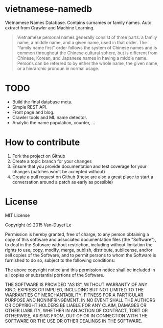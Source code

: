 # vietnamese-namedb
Vietnamese Names Database. Contains surnames or family names. Auto extract from Crawler and Machine Learning.

> Vietnamese personal names generally consist of three parts: a family name, a middle name, and a given name, used in that order. The "family name first" order follows the system of Chinese names and is common throughout the Chinese cultural sphere, but is different from Chinese, Korean, and Japanese names in having a middle name. Persons can be referred to by either the whole name, the given name, or a hierarchic pronoun in normal usage. 

# TODO
* Build the final database meta.
* Simple REST API.
* Front page and blog.
* Crawler tools and ML name detector.
* Analytic the name population, counter, ...

# How to contribute
1. Fork the project on Github
2. Create a topic branch for your changes
3. Ensure that you provide documentation and test coverage for your changes (patches won’t be accepted without)
4. Create a pull request on Github (these are also a great place to start a conversation around a patch as early as possible)

# License
MIT License

Copyright (c) 2015 Van-Duyet Le

Permission is hereby granted, free of charge, to any person obtaining a copy of this software and associated documentation files (the "Software"), to deal in the Software without restriction, including without limitation the rights to use, copy, modify, merge, publish, distribute, sublicense, and/or sell copies of the Software, and to permit persons to whom the Software is furnished to do so, subject to the following conditions:

The above copyright notice and this permission notice shall be included in all copies or substantial portions of the Software.

THE SOFTWARE IS PROVIDED "AS IS", WITHOUT WARRANTY OF ANY KIND, EXPRESS OR IMPLIED, INCLUDING BUT NOT LIMITED TO THE WARRANTIES OF MERCHANTABILITY, FITNESS FOR A PARTICULAR PURPOSE AND NONINFRINGEMENT. IN NO EVENT SHALL THE AUTHORS OR COPYRIGHT HOLDERS BE LIABLE FOR ANY CLAIM, DAMAGES OR OTHER LIABILITY, WHETHER IN AN ACTION OF CONTRACT, TORT OR OTHERWISE, ARISING FROM, OUT OF OR IN CONNECTION WITH THE SOFTWARE OR THE USE OR OTHER DEALINGS IN THE SOFTWARE.

